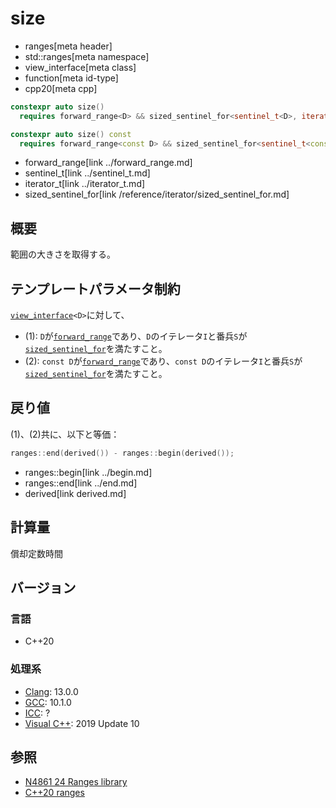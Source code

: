# size
* ranges[meta header]
* std::ranges[meta namespace]
* view_interface[meta class]
* function[meta id-type]
* cpp20[meta cpp]

```cpp
constexpr auto size()
  requires forward_range<D> && sized_sentinel_for<sentinel_t<D>, iterator_t<D>>;                   // (1)

constexpr auto size() const
  requires forward_range<const D> && sized_sentinel_for<sentinel_t<const D>, iterator_t<const D>>; // (2)
```
* forward_range[link ../forward_range.md]
* sentinel_t[link ../sentinel_t.md]
* iterator_t[link ../iterator_t.md]
* sized_sentinel_for[link /reference/iterator/sized_sentinel_for.md]

## 概要
範囲の大きさを取得する。

## テンプレートパラメータ制約
[`view_interface`](../view_interface.md)`<D>`に対して、

- (1): `D`が[`forward_range`](../forward_range.md)であり、`D`のイテレータ`I`と番兵`S`が[`sized_sentinel_for`](/reference/iterator/sized_sentinel_for.md)を満たすこと。
- (2): `const D`が[`forward_range`](../forward_range.md)であり、`const D`のイテレータ`I`と番兵`S`が[`sized_sentinel_for`](/reference/iterator/sized_sentinel_for.md)を満たすこと。

## 戻り値
(1)、(2)共に、以下と等価：

```cpp
ranges::end(derived()) - ranges::begin(derived());
```
* ranges::begin[link ../begin.md]
* ranges::end[link ../end.md]
* derived[link derived.md]

## 計算量
償却定数時間

## バージョン
### 言語
- C++20

### 処理系
- [Clang](/implementation.md#clang): 13.0.0
- [GCC](/implementation.md#gcc): 10.1.0
- [ICC](/implementation.md#icc): ?
- [Visual C++](/implementation.md#visual_cpp): 2019 Update 10

## 参照
- [N4861 24 Ranges library](https://timsong-cpp.github.io/cppwp/n4861/ranges)
- [C++20 ranges](https://techbookfest.org/product/5134506308665344)

